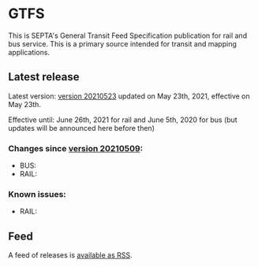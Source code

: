 # GTFS

This is SEPTA's General Transit Feed Specification publication for rail and bus service. This is a primary source intended for transit and mapping applications.

## Latest release

Latest version: [version 20210523](https://github.com/septadev/GTFS/releases/tag/v202105230) updated on May 23th, 2021, effective on May 23th.  

Effective until: June 26th, 2021 for rail and June 5th, 2020 for bus (but updates will be announced here before then)

### Changes since [version 20210509](https://github.com/septadev/GTFS/releases/tag/v202105091): 
 
*  BUS:  
*  RAIL:  

### Known issues:

* RAIL: 

## Feed

A feed of releases is [available as RSS](https://github.com/septadev/GTFS/releases.atom).

